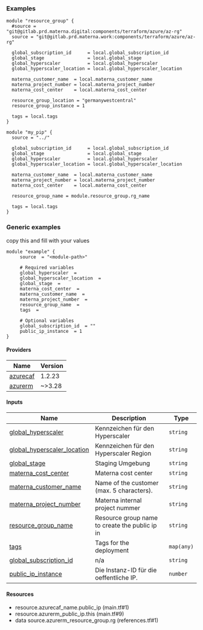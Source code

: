 <!-- BEGIN_TF_DOCS -->



### Examples

```hcl
module "resource_group" {
  #source = "git@gitlab.prd.materna.digital:components/terraform/azure/az-rg"
  source = "git@gitlab.prd.materna.work:components/terraform/azure/az-rg"

  global_subscription_id      = local.global_subscription_id
  global_stage                = local.global_stage
  global_hyperscaler          = local.global_hyperscaler
  global_hyperscaler_location = local.global_hyperscaler_location

  materna_customer_name  = local.materna_customer_name
  materna_project_number = local.materna_project_number
  materna_cost_center    = local.materna_cost_center

  resource_group_location = "germanywestcentral"
  resource_group_instance = 1

  tags = local.tags
}

module "my_pip" {
  source = "../"

  global_subscription_id      = local.global_subscription_id
  global_stage                = local.global_stage
  global_hyperscaler          = local.global_hyperscaler
  global_hyperscaler_location = local.global_hyperscaler_location

  materna_customer_name  = local.materna_customer_name
  materna_project_number = local.materna_project_number
  materna_cost_center    = local.materna_cost_center

  resource_group_name = module.resource_group.rg_name

  tags = local.tags
}
```

### Generic examples
copy this and fill with your values

```hcl
module "example" {
	 source  = "<module-path>"

	 # Required variables
	 global_hyperscaler  = 
	 global_hyperscaler_location  = 
	 global_stage  = 
	 materna_cost_center  = 
	 materna_customer_name  = 
	 materna_project_number  = 
	 resource_group_name  = 
	 tags  = 

	 # Optional variables
	 global_subscription_id  = ""
	 public_ip_instance  = 1
}
```

#### Providers

| Name | Version |
|------|---------|
| <a name="provider_azurecaf"></a> [azurecaf](#provider_azurecaf) | 1.2.23 |
| <a name="provider_azurerm"></a> [azurerm](#provider_azurerm) | ~>3.28 |

#### Inputs

| Name | Description | Type |
|------|-------------|------|
| <a name="input_global_hyperscaler"></a> [global_hyperscaler](#input_global_hyperscaler) | Kennzeichen für den Hyperscaler | `string` |
| <a name="input_global_hyperscaler_location"></a> [global_hyperscaler_location](#input_global_hyperscaler_location) | Kennzeichen für den Hyperscaler Region | `string` |
| <a name="input_global_stage"></a> [global_stage](#input_global_stage) | Staging Umgebung | `string` |
| <a name="input_materna_cost_center"></a> [materna_cost_center](#input_materna_cost_center) | Materna cost center | `string` |
| <a name="input_materna_customer_name"></a> [materna_customer_name](#input_materna_customer_name) | Name of the customer (max. 5 characters). | `string` |
| <a name="input_materna_project_number"></a> [materna_project_number](#input_materna_project_number) | Materna internal project nummer | `string` |
| <a name="input_resource_group_name"></a> [resource_group_name](#input_resource_group_name) | Resource group name to create the public ip in | `string` |
| <a name="input_tags"></a> [tags](#input_tags) | Tags for the deployment | `map(any)` |
| <a name="input_global_subscription_id"></a> [global_subscription_id](#input_global_subscription_id) | n/a | `string` |
| <a name="input_public_ip_instance"></a> [public_ip_instance](#input_public_ip_instance) | Die Instanz-ID für die oeffentliche IP. | `number` |



#### Resources

- resource.azurecaf_name.public_ip (main.tf#1)
- resource.azurerm_public_ip.this (main.tf#9)
- data source.azurerm_resource_group.rg (references.tf#1)


<!-- END_TF_DOCS -->